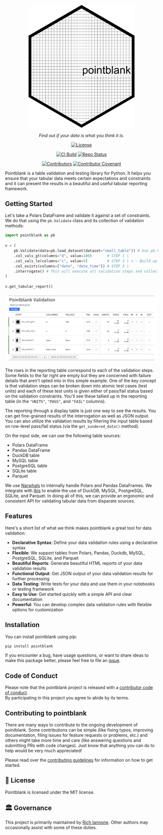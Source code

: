 <div align="center">

<img src="images/pointblank_logo.svg" alt="Pointblank logo" width="350px"/>

_Find out if your data is what you think it is._

[![License](https://img.shields.io/github/license/rich-iannone/pointblank)](https://img.shields.io/github/license/rich-iannone/pointblank)

[![CI Build](https://github.com/rich-iannone/pointblank/actions/workflows/ci-tests.yaml/badge.svg)](https://github.com/rich-iannone/pointblank/actions/workflows/ci-tests.yaml)
[![Repo Status](https://www.repostatus.org/badges/latest/active.svg)](https://www.repostatus.org/#active)

[![Contributors](https://img.shields.io/github/contributors/rich-iannone/pointblank)](https://github.com/rich-iannone/pointblank/graphs/contributors)
[![Contributor Covenant](https://img.shields.io/badge/Contributor%20Covenant-v2.1%20adopted-ff69b4.svg)](https://www.contributor-covenant.org/version/2/1/code_of_conduct.html)

</div>

Pointblank is a table validation and testing library for Python. It helps you ensure that your tabular data meets certain expectations and constraints and it can present the results in a beautiful and useful tabular reporting framework.

## Getting Started

Let's take a Polars DataFrame and validate it against a set of constraints. We do that using the `pb.Validate` class and its collection of validation methods:

```python
import pointblank as pb

v = (
    pb.Validate(data=pb.load_dataset(dataset="small_table")) # Use pb.Validate to start
    .col_vals_gt(columns="d", value=100)       # STEP 1 |
    .col_vals_le(columns="c", value=5)         # STEP 2 | <-- Build up a validation plan
    .col_exists(columns=["date", "date_time"]) # STEP 3 |
    .interrogate() # This will execute all validation steps and collect intel
)

v.get_tabular_report()
```

<img src="images/pointblank-tabular-report.png" alt="Validation Report">

The rows in the reporting table correspond to each of the validation steps. Some fields to the far right are empty but they are concerned with failure details that aren't opted into in this simple example. One of the key concept is that validation steps can be broken down into atomic test cases (test units) and each of these test units is given either of pass/fail status based on the validation constraints. You'll see these tallied up in the reporting table (in the `"UNITS"`, `"PASS"`, and `"FAIL"` columns).

The reporting through a display table is just one way to see the results. You can get fine-grained results of the interrogation as well as JSON output. You can also utilize the validation results by filtering the input table based on row-level pass/fail status (via the `get_sundered_data()` method).

On the input side, we can use the following table sources:

- Polars DataFrame
- Pandas DataFrame
- DuckDB table
- MySQL table
- PostgreSQL table
- SQLite table
- Parquet

We use [Narwhals](https://github.com/narwhals-dev/narwhals) to internally handle Polars and Pandas DataFrames. We integrate with [Ibis](https://github.com/ibis-project/ibis) to enable the use of DuckDB, MySQL, PostgreSQL, SQLite, and Parquet. In doing all of this, we can provide an ergonomic and consistent API for validating tabular data from disparate sources.

## Features

Here's a short list of what we think makes pointblank a great tool for data validation:

- **Declarative Syntax**: Define your data validation rules using a declarative syntax
- **Flexible**: We support tables from Polars, Pandas, Duckdb, MySQL, PostgreSQL, SQLite, and Parquet
- **Beautiful Reports**: Generate beautiful HTML reports of your data validation results
- **Functional Output**: Get JSON output of your data validation results for further processing
- **Data Testing**: Write tests for your data and use them in your notebooks or testing framework
- **Easy to Use**: Get started quickly with a simple API and clear documentation
- **Powerful**: You can develop complex data validation rules with fleixble options for customization

## Installation

You can install pointblank using pip:

```bash
pip install pointblank
```

If you encounter a bug, have usage questions, or want to share ideas to make this package better, please feel free to file an [issue](https://github.com/rich-iannone/pointblank/issues).

## Code of Conduct

Please note that the pointblank project is released with a [contributor code of conduct](https://www.contributor-covenant.org/version/2/1/code_of_conduct/).<br>By participating in this project you agree to abide by its terms.

## Contributing to pointblank

There are many ways to contribute to the ongoing development of pointblank. Some contributions can be simple (like fixing typos, improving documentation, filing issues for feature requests or problems, etc.) and others might take more time and care (like answering questions and submitting PRs with code changes). Just know that anything you can do to help would be very much appreciated!

Please read over the [contributing guidelines](https://github.com/rich-iannone/pointblank/blob/main/CONTRIBUTING.md) for information on how to get started.

## 📄 License

Pointblank is licensed under the MIT license.

## 🏛️ Governance

This project is primarily maintained by [Rich Iannone](https://twitter.com/riannone).
Other authors may occasionally assist with some of these duties.
